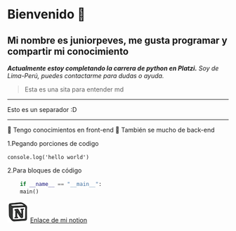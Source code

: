 # Bienvenido 👋

## Mi nombre es juniorpeves, me gusta programar y compartir mi conocimiento
***Actualmente estoy completando la carrera de python en Platzi.***
*Soy de Lima-Perú, puedes contactarme para dudas o ayuda.* 
>Esta es una sita para entender md
---
Esto es un separador :D
___

:blue_book: Tengo conocimientos en front-end
:orange_book: También se mucho de back-end

1.Pegando porciones de codigo

    console.log('hello world')

2.Para bloques de código

``` python
    if __name__ == "__main__":
	main()
```

![notion](icons8-notion-48.png ) [Enlace de mi notion](https://three-tugboat-95b.notion.site/Mi-notion-by-892428120b5d4878bf436ac23bf8a632 "Mi notion")

